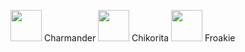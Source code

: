 <img src="https://media.giphy.com/media/t6Kf2qs5fgWiAlOig5/giphy.gif" height="50"> Charmander
<img src="https://media.giphy.com/media/wIkGlPFEjzy8qykkUJ/giphy.gif" height="50"> Chikorita
<img src="https://media.giphy.com/media/u49NxPrQ57MUQhifRv/giphy.gif" height="50"> Froakie
